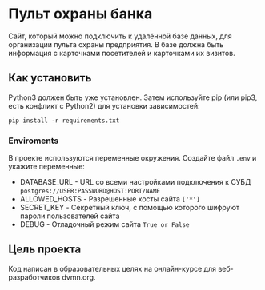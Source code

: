 # Пульт охраны банка
Сайт, который можно подключить к удалённой базе данных, для организации пульта охраны предприятия. В базе должна быть информация с карточками посетителей и карточками их визитов.

## Как установить
Python3 должен быть уже установлен. Затем используйте pip (или pip3, есть конфликт с Python2) для установки зависимостей:

```commandline
pip install -r requirements.txt
```
### Enviroments
В проекте используются переменные окружения. Создайте файл `.env` и укажите переменные:
- DATABASE_URL - URL со всеми настройками подключения к СУБД ```postgres://USER:PASSWORD@HOST:PORT/NAME```
- ALLOWED_HOSTS - Разрешенные хосты сайта ```['*']```
- SECRET_KEY - Секретный ключ, с помощью которого шифруют пароли пользователей сайта
- DEBUG - Отладочный режим сайта ```True or False```

## Цель проекта
Код написан в образовательных целях на онлайн-курсе для веб-разработчиков dvmn.org.